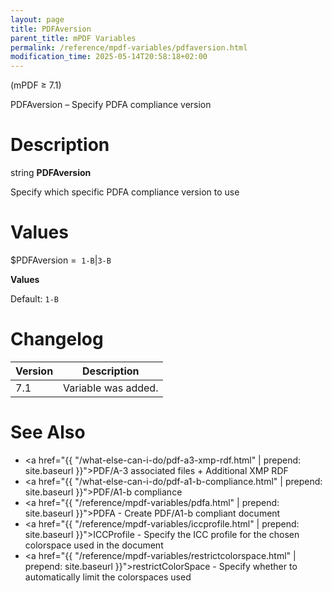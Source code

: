 ```yaml
---
layout: page
title: PDFAversion
parent_title: mPDF Variables
permalink: /reference/mpdf-variables/pdfaversion.html
modification_time: 2025-05-14T20:58:18+02:00
---
```


(mPDF &ge; 7.1)

PDFAversion – Specify PDFA compliance version

# Description

string **PDFAversion**

Specify which specific PDFA compliance version to use

# Values

<span class="parameter">$PDFAversion</span> =  `1-B`\|`3-B`

**Values**

Default: `1-B`

# Changelog

<table class="table">
<thead>
<tr>
  <th>Version</th>
  <th>Description</th>
</tr>
</thead>
<tbody>
<tr>
  <td>7.1</td>
  <td>Variable was added.</td>
</tr>
</tbody>
</table>

# See Also

* <a href="{{ "/what-else-can-i-do/pdf-a3-xmp-rdf.html" | prepend: site.baseurl }}">PDF/A-3 associated files + Additional XMP RDF</a>
* <a href="{{ "/what-else-can-i-do/pdf-a1-b-compliance.html" | prepend: site.baseurl }}">PDF/A1-b compliance</a>
* <a href="{{ "/reference/mpdf-variables/pdfa.html" | prepend: site.baseurl }}">PDFA</a> - Create PDF/A1-b compliant document
* <a href="{{ "/reference/mpdf-variables/iccprofile.html" | prepend: site.baseurl }}">ICCProfile</a> - Specify the ICC profile for the chosen colorspace used in the document
* <a href="{{ "/reference/mpdf-variables/restrictcolorspace.html" | prepend: site.baseurl }}">restrictColorSpace</a> - Specify whether to automatically limit the colorspaces used

